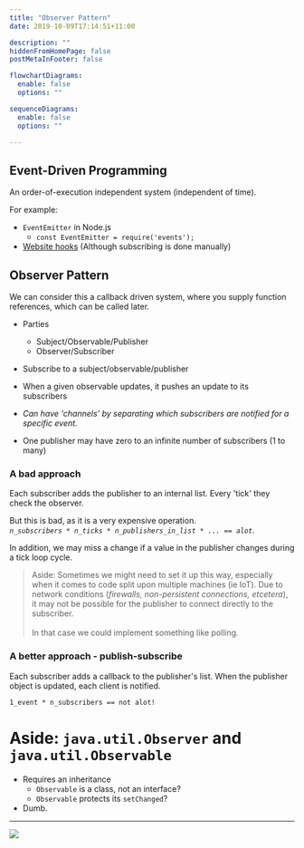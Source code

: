 ```yaml
---
title: "Observer Pattern"
date: 2019-10-09T17:14:51+11:00

description: ""
hiddenFromHomePage: false
postMetaInFooter: false

flowchartDiagrams:
  enable: false
  options: ""

sequenceDiagrams: 
  enable: false
  options: ""

---
```



## Event-Driven Programming

An order-of-execution independent system (independent of time).

For example:

* `EventEmitter` in Node.js
  * `const EventEmitter = require('events');`
* [Website hooks](#aside) (Although subscribing is done manually)


## Observer Pattern

We can consider this a callback driven system, where you supply function references, which can be called later.

* Parties
  * Subject/Observable/Publisher
  * Observer/Subscriber
* Subscribe to a subject/observable/publisher
* When a given observable updates, it pushes an update to its subscribers
* _Can have 'channels' by separating which subscribers are notified for a specific event._

* One publisher may have zero to an infinite number of subscribers (1 to many)


### A bad approach

Each subscriber adds the publisher to an internal list. Every 'tick' they check the observer.

But this is bad, as it is a very expensive operation.  
_`n_subscribers * n_ticks * n_publishers_in_list * ... == alot`_.

In addition, we may miss a change if a value in the publisher changes during a tick loop cycle.

<div id="aside">  

> Aside: Sometimes we might need to set it up this way, especially when it comes to code split upon multiple machines (ie IoT). Due to network conditions (_firewalls, non-persistent connections, etcetera_), it may not be possible for the publisher to connect directly to the subscriber.  
&nbsp;  
In that case we could implement something like polling.

### A better approach - publish-subscribe

Each subscriber adds a callback to the publisher's list. When the publisher object is updated, each client is notified.

`1_event * n_subscribers == not alot!`

# Aside: `java.util.Observer` and `java.util.Observable`

* Requires an inheritance 
  * `Observable` is a class, not an interface?
  * `Observable` protects its `setChanged`?
* Dumb.

---

![](https://refactoring.guru/images/patterns/diagrams/observer/structure-2x.png)